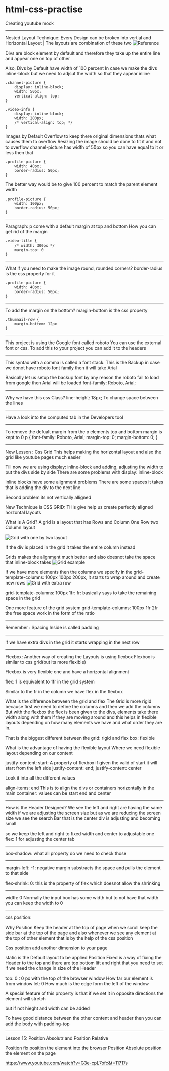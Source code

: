 # html-css-practise

Creating youtube mock

---
Nested Layout Technique:
Every Design can be broken into vertial and Horizontal Layout | The layouts are combination of these two
![Reference](/asset/learning/layouts.png)

Divs are block element by default and therefore they take up the entire line and appear one on top of other

<div></div>
<div></div>

Also, Divs by Default have width of 100 percent
In case we make the divs inline-block but we need to adjsut the width so that they appear inline

```
.channel-picture {
    display: inline-block;
    width: 50px;
    vertical-align: top;
}

.video-info {
    display: inline-block;
    width: 200px;
    /* vertical-align: top; */
}
```

Images by Default Overflow to keep there original dimensions thats what causes them to overflow
Resizing the image should be done to fit it and not to overflow
channel-picture has width of 50px so you can have equal to it or less then that
```
.profile-picture {
    width: 40px;
    border-radius: 50px;
}
```

The better way would be to give 100 percent to match the parent element width
```
.profile-picture {
    width: 100px;
    border-radius: 50px;
}
```

------------------------------------------------------------------------------------------------------------------------
Paragraph: p come with a default margin at top and bottom
How you can get rid of the margin 
```
.video-title {
    /* width: 300px */
    margin-top: 0
}
```

------------------------------------------------------------------------------------------------------------------------
What if you need to make the image round, rounded corners?
border-radius is the css property for it 
```
.profile-picture {
    width: 40px;
    border-radius: 50px;
}
```
------------------------------------------------------------------------------------------------------------------------
To add the margin on the bottom?
margin-bottom is the css property
```
.thumnail-row {
    margin-bottom: 12px
}
```
------------------------------------------------------------------------------------------------------------------------
This project is using the Google font called roboto
You can use the external font or css. To add this to your project you can add it to the headers

------------------------------------------------------------------------------------------------------------------------

This syntax with a comma is called a font stack. This is the Backup in case we donot have roboto font family then it will take Arial

Basically let us setup the backup font by any reason the roboto fail to load from google then Arial will be loaded
font-family: Roboto, Arial;

------------------------------------------------------------------------------------------------------------------------

Why we have this css Class?
line-height: 18px;
To change space between the lines 

------------------------------------------------------------------------------------------------------------------------

Have a look into the computed tab in the Developers tool

------------------------------------------------------------------------------------------------------------------------

To remove the defualt margin from the p elements top and bottom margin is kept to 0
p {
    font-family: Roboto, Arial;
    margin-top: 0;
    margin-bottom: 0;
}

------------------------------------------------------------------------------------------------------------------------
New Lesson : Css  Grid
This helps making the horizontal layout and also the grid like youtube pages much easier

Till now we are using display: inline-block and adding, adjusting the width to put the divs side by side 
There are some problems with display: inline-block

inline blocks have some alignment problems There are some spaces it takes that is adding the div to the next line

Second problem its not vertically alligned


New Technique is CSS GRID: THis give help us create perfectly aligned horzontal layouts

What is A Grid?
A grid is a layout that has Rows and Column
One Row two Column layout

![Grid with one by two layout](/asset/learning/grid-layout.png)

If the div is placed in the grid it takes the entire column instead

Grids makes the alignment much better and also doesnot take the space that inline-block takes
![Grid example](/asset/learning/grid-example.png)


If we have more elements then the columns we specify in the grid-template-columns: 100px 100px 200px, it starts to wrap around and create new rows
![Grid with extra row](/asset/learning/grid-with-extra-div.png)


grid-template-columns: 100px 1fr: fr: basically says to take the remaining space in the grid

One more feature of the grid system
grid-template-columns: 100px 1fr 2fr the free space work in the form of the ratio 

------------------------------------------------------------------------------------------------------------------------

Remember : Spacing Inside is called padding

------------------------------------------------------------------------------------------------------------------------

if we have extra divs in the grid it starts wrapping in the next row

------------------------------------------------------------------------------------------------------------------------

Flexbox:
Another way of creating the Layouts is using flexbox
Flexbox is similar to css grid(but its more flexible)

Flexbox is very flexible one and have a horizontal alignment 

flex: 1 is equivalent to 1fr in the grid system

Similar to the fr in the column we have flex in the flexbox


What is the difference between the grid and flex
The Grid is more rigid because first we need to define the columns and then we add the columns
But with the flexbox the flex  is been given to the divs, elements take there width along with them if they are moving
around and this helps in flexible layouts depending on how many elements we have and what order they are in.

That is the biggest different between the grid: rigid and flex box: flexible

What is the advantage of having the flexible layout
Where we need flexible layout depending on our content

justify-content: start: A property of flexbox if given the valid of start it will start from the left side
justify-content: end;
justify-content: center

Look it into all the different values

align-items: end
This is to align the divs or containers horizontally in the main container: values can be start end and center

------------------------------------------------------------------------------------------------------------------------

How is the Header Designed?
We see the left and right are having the same width if we are adjusting the screen size but as we are reducing the 
screen size we see the search Bar that is the center div is adjusting and becoming small

so we keep the left and right to fixed width and center to adjustable one
flex: 1 for adjusting the center tab

------------------------------------------------------------------------------------------------------------------------
box-shadow: what all property do we need to check those

------------------------------------------------------------------------------------------------------------------------

margin-left: -1: negative margin substracts the space and pulls the element to that side


flex-shrink: 0: this is the property of flex which doesnot allow the shrinking


----------------------------------------------------------------------------------------------------------------------

width: 0
Normally the input box has some width but to not have that width you can keep the width to 0


----------------------------------------------------------------------------------------------------------------------

css position: 

Why Position
Keep the header at the top of page when we scroll
keep the side bar at the top of the page
and also whenever we see any element at the top of other element  that is by the help of the css position


Css position add another dimension to your page


static is the Default layout to be applied
Position Fixed is a way of fixing the Header to the top 
and there are top bottom lift and right that you need to set if we need the change in size of the Header

top: 0 : 0 px with the top of the browser window
How far our element is from window
let: 0 How much is the edge form the left of the window

A special feature of this property is that if we set it in opposite directions the element will stretch



but if not hieght and width can be added 

To have good distance between the other content and header then you can add the body with padding-top

----------------------------------------------------------------------------------------------------------------------
Lesson 15:
Position Absolutr and Position Relative


Position fix position the element into the browser
Position Absolute position the element on the page








https://www.youtube.com/watch?v=G3e-cpL7ofc&t=11717s
